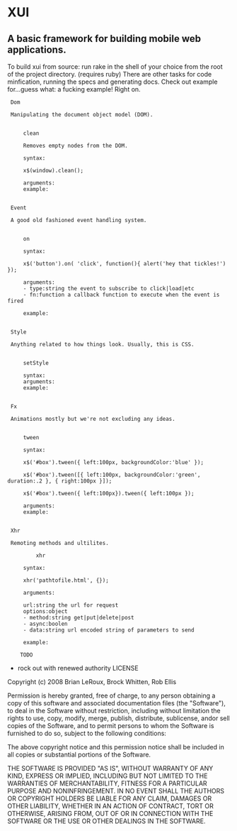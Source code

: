 XUI
===
A basic framework for building mobile web applications.
---
To build xui from source: run rake in the shell of your choice from the root of the project directory. (requires ruby)
There are other tasks for code minfication, running the specs and generating docs.
Check out example for...guess what: a fucking example! Right on.

	
	 Dom
		
	 Manipulating the document object model (DOM).
	 
			
		 clean
		
		 Removes empty nodes from the DOM.
			
		 syntax:
		
		 x$(window).clean();
		
		 arguments:
		 example:
		 
			
	 Event
		
	 A good old fashioned event handling system.
	 
			
		 on
			
		 syntax:
		
		 x$('button').on( 'click', function(){ alert('hey that tickles!') });
		
		 arguments:
		 - type:string the event to subscribe to click|load|etc
		 - fn:function a callback function to execute when the event is fired
		
		 example:
		 
			
	 Style
		
	 Anything related to how things look. Usually, this is CSS.
	 
			
		 setStyle
			
		 syntax:
		 arguments:
		 example:
		 
			
	 Fx
		
	 Animations mostly but we're not excluding any ideas.
	 
			
		 tween
			
		 syntax:
		
		 x$('#box').tween({ left:100px, backgroundColor:'blue' });
		
		 x$('#box').tween([{ left:100px, backgroundColor:'green', duration:.2 }, { right:100px }]);
		
		 x$('#box').tween({ left:100px}).tween({ left:100px });
		
		 arguments:
		 example:
		 
			
	 Xhr
		
	 Remoting methods and ultilites.  
	 
			 xhr
			
		 syntax:
		
		 xhr('pathtofile.html', {});
		 
		 arguments:
		
		 url:string the url for request
		 options:object
		 - method:string get|put|delete|post
		 - async:boolen
		 - data:string url encoded string of parameters to send
		
		 example:
		 
		TODO
- rock out with renewed authority
LICENSE

Copyright (c) 2008 Brian LeRoux, Brock Whitten, Rob Ellis

Permission is hereby granted, free of charge, to any person obtaining
a copy of this software and associated documentation files (the
"Software"), to deal in the Software without restriction, including
without limitation the rights to use, copy, modify, merge, publish,
distribute, sublicense, andor sell copies of the Software, and to
permit persons to whom the Software is furnished to do so, subject to
the following conditions:

The above copyright notice and this permission notice shall be included
in all copies or substantial portions of the Software.

THE SOFTWARE IS PROVIDED "AS IS", WITHOUT WARRANTY OF ANY KIND,
EXPRESS OR IMPLIED, INCLUDING BUT NOT LIMITED TO THE WARRANTIES OF
MERCHANTABILITY, FITNESS FOR A PARTICULAR PURPOSE AND NONINFRINGEMENT.
IN NO EVENT SHALL THE AUTHORS OR COPYRIGHT HOLDERS BE LIABLE FOR ANY
CLAIM, DAMAGES OR OTHER LIABILITY, WHETHER IN AN ACTION OF CONTRACT,
TORT OR OTHERWISE, ARISING FROM, OUT OF OR IN CONNECTION WITH THE
SOFTWARE OR THE USE OR OTHER DEALINGS IN THE SOFTWARE.
